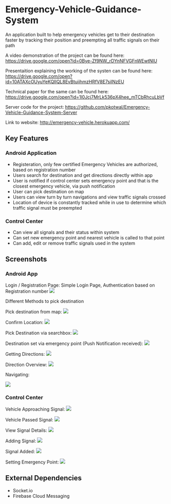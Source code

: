 # Emergency-Vehicle-Guidance-System

An application built to help emergency vehicles get to their destination faster by tracking their position and preempting all traffic signals on their path

A video demonstration of the project can be found here: https://drive.google.com/open?id=0Bye-Zf9NW_rDYnNFVGFnWEwtNlU

Presentaition explaining the working of the systen can be found here: https://drive.google.com/open?id=10ATAXcOUyuYeKQIIQL8EvBtuiihmzHRfV8E7silNzEU

Technical paper for the same can be found here: https://drive.google.com/open?id=1l0Jcj7MrLk536pX4hee_mTCbRhcuLbVf

Server code for the project: https://github.com/pkotwal/Emergency-Vehicle-Guidance-System-Server

Link to website: http://emergency-vehicle.herokuapp.com/

## Key Features
### Android Application
- Registeration, only few certified Emergency Vehicles are authorized, based on registration number
- Users search for destination and get directions directly within app
- User is notified if control center sets emergency point and that is the closest emergency vehicle, via push notification
- User can pick destination on map
- Users can view turn by turn navigations and view traffic signals crossed
- Location of device is constantly tracked while in use to determine which traffic signal must be preempted

### Control Center
- Can view all signals and their status within system
- Can set new emergency point and nearest vehicle is called to that point
- Can add, edit or remove traffic signals used in the system


## Screenshots

### Android App

Login / Registration Page: Simple Login Page, Authentication based on Registration number
![](./Screenshots/evgs-login-filled.png)

Different Methods to pick destination

Pick destination from map:
![](./Screenshots/evgs-pick-destination-map.png)

Confirm Location:
![](./Screenshots/evgs-pick-destination-confirm.png)

Pick Destination via searchbox:
![](./Screenshots/evgs-pick-destination-search.png)

Destination set via emergency point (Push Notification received):
![](./Screenshots/evgs-alert-received.png)

Getting Directions:
![](./Screenshots/evgs-pick-destination.png)

Direction Overview:
![](./Screenshots/evgs-directions-overview.png)

Navigating:

![](./Screenshots/evgs-directions-navigate.png)

### Control Center

Vehicle Approaching Signal:
![](./Screenshots/evgs-vehicle-approaching.png)

Vehicle Passed Signal:
![](./Screenshots/evgs-vehicle-passed.png)

View Signal Details:
![](./Screenshots/evgs-signal-details.png)

Adding Signal:
![](./Screenshots/evgs-adding-signals.png)

Signal Added:
![](./Screenshots/evgs-signals-added.png)

Setting Emergency Point:
![](./Screenshots/evgs-set-emergency-point.png)



## External Dependencies
- Socket.io
- Firebase Cloud Messaging


